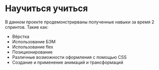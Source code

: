 # Научиться учиться

В данном проекте продемонстрирваны полученные навыки за время 2 спринтов. Такие как:
- Вёрстка
- Использование БЭМ
- Использование flex
- Позиционирование
- Различные возможности оформления с помощью CSS
- Создание и применение анимаций и трансформаций

